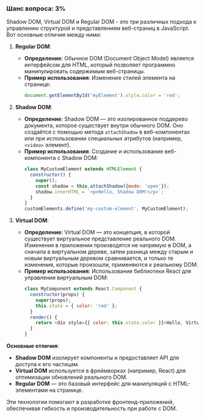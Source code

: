 ### Шанс вопроса: 3%

Shadow DOM, Virtual DOM и Regular DOM - это три различных подхода к управлению структурой и представлением веб-страниц в JavaScript. Вот основные отличия между ними:

1. **Regular DOM**:
   - **Определение**: Обычное DOM (Document Object Model) является интерфейсом для HTML, который позволяет программно манипулировать содержимым веб-страницы.
   - **Пример использования**: Изменение стилей элемента на странице:
     ```javascript
     document.getElementById('myElement').style.color = 'red';
     ```

2. **Shadow DOM**:
   - **Определение**: Shadow DOM — это изолированное поддерево документа, которое существует внутри обычного DOM. Оно создаётся с помощью метода `attachShadow` в веб-компонентах или при использовании специальных атрибутов (например, `<video>` элемент).
   - **Пример использования**: Создание и использование веб-компонента с Shadow DOM:
     ```javascript
     class MyCustomElement extends HTMLElement {
       constructor() {
         super();
         const shadow = this.attachShadow({mode: 'open'});
         shadow.innerHTML = `<p>Hello, Shadow DOM!</p>`;
       }
     }
     customElements.define('my-custom-element', MyCustomElement);
     ```

3. **Virtual DOM**:
   - **Определение**: Virtual DOM — это концепция, в которой существует виртуальное представление реального DOM. Изменения в приложении производятся не напрямую в DOM, а сначала в виртуальном дереве, затем разница между старым и новым виртуальным деревом сравнивается, и только те изменения, которые произошли, применяются к реальному DOM.
   - **Пример использования**: Использование библиотеки React для управления виртуальным DOM:
     ```javascript
     class MyComponent extends React.Component {
       constructor(props) {
         super(props);
         this.state = { color: 'red' };
       }
       render() {
         return <div style={{ color: this.state.color }}>Hello, Virtual DOM!</div>;
       }
     }
     ```

**Основные отличия**:
- **Shadow DOM** изолирует компоненты и предоставляет API для доступа к его частицам.
- **Virtual DOM** используется в фреймворках (например, React) для оптимизации обновлений реального DOM.
- **Regular DOM** — это базовый интерфейс для манипуляций с HTML-элементами на странице.

Эти технологии помогают в разработке фронтенд-приложений, обеспечивая гибкость и производительность при работе с DOM.